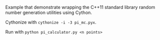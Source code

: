 Example that demonstrate wrapping the C++11 standard library random number generation utilities using Cython.

Cythonize with `cythonize -i -3 pi_mc.pyx`.

Run with `python pi_calculator.py <n points>`
